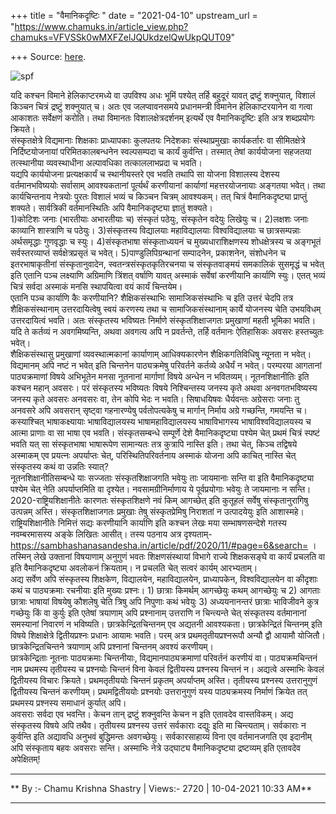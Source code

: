 +++
title = "वैमानिकदृष्टिः "
date = "2021-04-10"
upstream_url = "https://www.chamuks.in/article_view.php?chamuks=VFVSSk0wMXFZelJQUkdzelQwUkpQUT09"

+++
Source: [here](https://www.chamuks.in/article_view.php?chamuks=VFVSSk0wMXFZelJQUkdzelQwUkpQUT09).



![spf](article_img/CHAMU-1618031018vainikdRuShtih.jpg)

यदि कश्चन विमाने हेलिकाप्टरमध्ये वा उपविश्य अधः भूमिं पश्येत् तर्हि
बहुदूरं यावत् द्रष्टुं शक्नुयात्, विशालं किञ्चन चित्रं द्रष्टुं
शक्नुयात् च। अतः एव जलप्वावनसमये प्रधानमन्त्री विमानेन हेलिकाप्टरयानेन
वा गत्वा आकाशतः सर्वेक्षणं करोति। तथा विमानतः विशालक्षेत्रदर्शनम्
इत्यर्थे एव वैमानिकदृष्टिः इति अत्र शब्दप्रयोगः क्रियते।  
संस्कृतक्षेत्रे विद्यमानाः शिक्षकाः प्राध्यापकाः कुलपतयः निदेशकाः
संस्थाप्रमुखाः कार्यकर्तारः वा सीमितक्षेत्रे निर्दिष्टयोजनायां
परिमितकालबन्धनेन स्वल्पसम्पदा च कार्यं कुर्वन्ति। तस्मात् तेषां
कार्ययोजना सहजतया तत्स्थानीया व्यवस्थाधीना अल्पावधिका तत्काललाभप्रदा च
भवति।  
यद्यपि कार्ययोजना प्रत्यक्षकार्यं च स्थानीयस्तरे एव भवति तथापि सा योजना
विशालस्य देशस्य वर्तमानभविष्ययोः सर्वासाम् आवश्यकतानां पूर्त्यर्थं
करणीयानां कार्याणां महत्तरयोजनायाः अङ्गतया भवेत्। तथा कार्यचिन्तनाय
नेत्रयोः पुरतः विशालं भव्यं च किञ्चन चित्रम् आवश्यकम्। तत् चित्रं
वैमानिकदृष्ट्या प्राप्तुं शक्यते। सार्वत्रिकी वर्तमानस्थितिः अपि
वैमानिकदृष्ट्या ज्ञातुं शक्यते।  
1)कोटिशः जनाः (भारतीयाः अभारतीयाः च) संस्कृतं पठेयुः, संस्कृतेन वदेयुः
लिखेयुः च। 2)लक्षशः जनाः काव्यानि शास्त्राणि च पठेयुः। 3)संस्कृतस्य
विद्यालयाः महाविद्यालयाः विश्वविद्यालयाः च छात्रसम्पन्नाः अर्थसमृद्धाः
गुणवृद्धाः च स्युः। 4)संस्कृतभाषा संस्कृताध्ययनं च मुख्यधाराशिक्षणस्य
शोधक्षेत्रस्य च अङ्गभूतं सर्वस्तरव्याप्तं सर्वक्षेत्रप्रसृतं च भवेत्।
5)पाण्डुलिपिग्रन्थानां सम्पादनेन, प्रकाशनेन, संशोधनेन च इतरभाषाकृतीनां
संस्कृतानुवादेन, स्वतन्त्रसंस्कृतकृतिरचनया च संस्कृतवाङ्मयं समकालिकं
सुसमृद्धं च भवेत् इति एतानि पञ्च लक्ष्याणि अग्रिमाणि त्रिंशत् वर्षाणि
यावत् अस्माकं सर्वेषां करणीयानि कार्याणि स्युः। एतत् भव्यं चित्रं सर्वदा
अस्माकं मनसि स्थापयित्वा वयं कार्यं चिन्तयेम।  
एतानि पञ्च कार्याणि कैः करणीयानि? शैक्षिकसंस्थाभिः सामाजिकसंस्थाभिः च
इति उत्तरं चेदपि तत्र शैक्षिकसंस्थानाम् उत्तरदायित्वेषु स्वयं करणस्य तथा
च सामाजिकसंस्थानाम् कार्ये योजनस्य चेति उभयविधम् उत्तरदायित्वं भवति। अतः
संस्कृतस्य भविष्यतः निर्माणे संस्कृतशिक्षाजगतः प्रमुखाणां महती भूमिका
भवति। यदि ते कर्तव्यं न अवगमिष्यन्ति, अथवा अवगत्य अपि न प्रवर्तन्ते,
तर्हि वर्तमानः ऐतिहासिकः अवसरः हस्तच्युतः भवेत्।  
शैक्षिकसंस्थासु प्रमुखाणां व्यवस्थात्मकानां कार्याणाम् आधिक्यकारणेन
शैक्षिकगतिविधिषु न्यूनता न भवेत्। विद्यमानम् अपि नष्टं न भवेत् इति
चिन्तनेन पाठ्यक्रमेषु परिवर्तने कर्तव्ये अधैर्यं न भवेत्। परम्परया
आगतानां पाठ्यक्रमाणां विषये अभिभूतेन मनसा नूतनानां मार्गाणां विषये
अन्धेन न भवितव्यम्। नूतनशिक्षानीतिः इति कश्चन महान् अवसरः। परं
संस्कृतस्य भविष्यतः विषये निश्चिन्तस्य जनस्य कृते अथवा अनवगतभविष्यस्य
जनस्य कृते अवसरः अनवसरः वा, तेन कोपि भेदः न भवति। सिषाधयिषवः धैर्यवन्तः
अग्रेसराः जनाः तु अनवसरे अपि अवसरान् सृष्ट्वा गहनारण्येषु पर्वतोपत्यकेषु
च मार्गान् निर्माय अग्रे गच्छन्ति, गमयन्ति च।  
कस्याश्चित् भाषाकक्ष्यायाः भाषाविद्यालयस्य भाषामहाविद्यालयस्य
भाषाविभागस्य भाषाविश्वविद्यालयस्य च आत्मा प्राणाः वा सा भाषा एव भवति।
संस्कृतसम्बन्धे सम्पूर्णे देशे वैमानिकदृष्ट्या पश्येम चेत् प्रथमं चित्रं
स्पष्टं भवति यत् सा संस्कृतभाषा भाषारूपेण सामान्यतः तत्र कुत्रापि नास्ति
इति। तथा चेत्, किञ्च तद्विषये अस्माकम् एव प्रयत्नः अपर्याप्तः चेत्,
परिस्थितिपरिवर्तनाय अस्माकं योजना अपि काचित् नास्ति चेत् संस्कृतस्य कथं
वा उन्नतिः स्यात्?  
नूतनशिक्षानीतिसम्बन्धे याः सज्जताः संस्कृतशिक्षाजगति भवेयुः ताः जायमानाः
सन्ति वा इति वैमानिकदृष्ट्या पश्येम चेत् नेति अपर्याप्तमिति वा दृश्येत।
नवसामग्रीनिर्माणाय ये पूर्वप्रयोगाः भवेयुः ते जायमानाः न सन्ति।
2020-राष्ट्रियशिक्षानीतेः कारणतः संस्कृतशिक्षणे नवं किम् आगच्छेत् इति
कुतूहलं सर्वेषु संस्कृतानुरागिषु उत्पन्नम् अस्ति। संस्कृतशिक्षाजगतः
प्रमुखाः तेषु संस्कृतप्रेमिषु निराशतां न उत्पादयेयुः इति आशास्महे।  
राष्ट्रियशिक्षानीतेः निमित्तं सद्यः करणीयानि कार्याणि इति कश्चन लेखः मया
सम्भाषणसन्देशे गतस्य नवम्बरमासस्य अङ्के लिखितः आसीत्। तस्य पठनाय अत्र
दृश्यताम्-
<https://sambhashanasandesha.in/article/pdf/2020/11/#page=6&search=> ।
तस्मिन् लेखे उक्तानां विषयाणाम् अनुगुणं भवतः शिक्षणसंस्थायां विभागे
राज्ये शिक्षकसङ्घे वा कार्यं प्रचलति वा इति वैमानिकदृष्ट्या अवलोकनं
क्रियताम्। न प्रचलति चेत् सत्वरं कार्यम् आरभ्यताम्।  
अद्य सर्वेण अपि संस्कृतस्य शिक्षकेण, विद्यालयेन, महाविद्यालयेन,
प्राध्यापकेन, विश्वविद्यालयेन वा कीदृशाः कथं च पाठ्यक्रमाः रचनीयाः इति
मुख्यः प्रश्नः। 1) छात्राः किमर्थम् आगच्छेयुः कथम् आगच्छेयुः च 2) आगताः
छात्राः भाषायां विषयेषु कौशलेषु चेति त्रिषु अपि निपुणाः कथं भवेयुः 3)
अध्ययनानन्तरं छात्राः भाविजीवने कुत्र गच्छेयुः किं वा कुर्युः इति एतेषां
त्रयाणाम् अपि प्रश्नानाम् उत्तराणि न चिन्त्यन्ते चेत् संस्कृतस्य
वर्तमानानां समस्यानां निवारणं न भविष्यति। छात्रकेन्द्रितचिन्तनम् एव
अद्यतनी आवश्यकता। छात्रकेन्द्रितं चिन्तनम् इति विषये शिक्षाक्षेत्रे
द्वितीयप्रश्नः प्रधानः आयामः भवति। परम् अत्र प्रथमतृतीयप्रश्नरूपौ अन्यौ
द्वौ आयामौ योजितौ। छात्रकेन्द्रितचिन्तने त्रयाणाम् अपि प्रश्नानां
चिन्तनम् अवश्यं करणीयम्।  
छात्रकेन्द्रिताः नूतनाः पाठ्यक्रमाः चिन्तनीयाः, विद्यमानपाठ्यक्रमाणां
परिवर्तनं करणीयं वा। पाठ्यक्रमचिन्तनं नाम प्रथमस्य तृतीयस्य च प्रश्नयोः
चिन्तनं विना केवलं द्वितीयस्य प्रश्नस्य चिन्तनं न। अद्यत्वे अस्माभिः
केवलं द्वितीयस्य विचारः क्रियते। प्रथमतृतीययोः चिन्तनं प्रकृतम्
अपर्याप्तम् अस्ति। तृतीयस्य प्रश्नस्य उत्तरानुगुणं द्वितीयस्य चिन्तनं
करणीयम्। प्रथमद्वितीययोः प्रश्नयोः उत्तरानुगुणं यस्य पाठ्यक्रमस्य
निर्माणं क्रियेत तत् प्रथमस्य प्रश्नस्य समाधानं कुर्यात् अपि।  
अवसराः सर्वदा एव भवन्ति। केचन तान् द्रष्टुं शक्नुवन्ति केचन न इति
एतावदेव वास्तविकम्। अद्य संस्कृतस्य विषये अपि तथैव। तृतीयस्य प्रश्नस्य
उत्तरं सर्वकाराः दद्युः इति मा चिन्त्यताम्। सर्वकाराः न कुर्वन्ति इति
अद्यावधि अनुभवं बुद्धिमन्तः अवगच्छेयुः। सर्वकारसाहाय्यं विना एव
वर्तमानजगति एव इदानीम् अपि संस्कृताय बहवः अवसराः सन्ति। अस्माभिः नेत्रे
उद्घाट्य वैमानिकदृष्ट्या द्रष्टव्यम् इति एतावदेव अपेक्षितम्!  

------------------------------------------------------------------------

** By :- Chamu Krishna Shastry \| Views:- 2720 \| 10-04-2021 10:33
AM**  

------------------------------------------------------------------------

